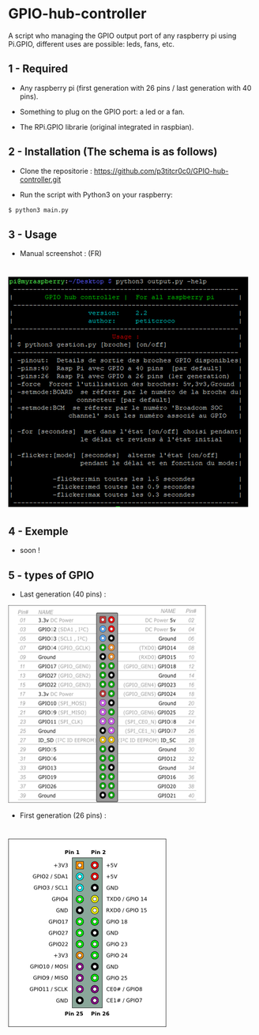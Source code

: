 # GPIO-hub-controller
A script who managing the GPIO output port of any raspberry pi using Pi.GPIO, different uses are possible: leds, fans, etc.

## 1 - Required

* Any raspberry pi (first generation with 26 pins / last generation with 40 pins).

* Something to plug on the GPIO port: a led or a fan.

* The RPi.GPIO librarie (original integrated in raspbian).

## 2 - Installation (The schema is as follows)

* Clone the repositorie : https://github.com/p3titcr0c0/GPIO-hub-controller.git

* Run the script with Python3 on your raspberry:
```bash
$ python3 main.py
```

## 3 - Usage

* Manual screenshot : (FR)
#  ![manual](./img/help.PNG)

## 4 - Exemple

* soon !

## 5 - types of GPIO

* Last generation (40 pins) :
<img src="./img/img1.png" width="400" height="400" />

* First generation (26 pins) :
#  ![26 pins](./img/img2.png)
